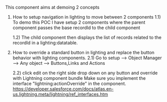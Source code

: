 This component aims at demoing 2 concepts

1) How to setup navigation in lighting to move between 2 components
	1.1) To demo this POC I have setup 2 components where the parent component passes the base recordId to the child component 
	
	1.2) The child component then displays the list of records related to the recordId in a lighting:datatable.
	
2) How to override a standard button in lighting and replace the button behavior with lighting components.
	2.1) Go to setup --> Object Manager --> Any object --> Buttons,Links and Actions 
	
	2.2) click edit on the right side drop down on any button and override with Lightning component bundle 
		Make sure you implement the interface "lightning:actionOverride" in the component.
		https://developer.salesforce.com/docs/atlas.en-us.lightning.meta/lightning/ref_interfaces.htm
		
